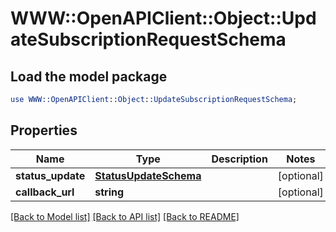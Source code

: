 # WWW::OpenAPIClient::Object::UpdateSubscriptionRequestSchema

## Load the model package
```perl
use WWW::OpenAPIClient::Object::UpdateSubscriptionRequestSchema;
```

## Properties
Name | Type | Description | Notes
------------ | ------------- | ------------- | -------------
**status_update** | [**StatusUpdateSchema**](StatusUpdateSchema.md) |  | [optional] 
**callback_url** | **string** |  | [optional] 

[[Back to Model list]](../README.md#documentation-for-models) [[Back to API list]](../README.md#documentation-for-api-endpoints) [[Back to README]](../README.md)


